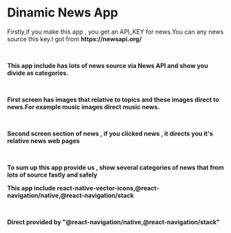 
<h1>
    Dinamic News App
</h1>
<p>Firstly,if you make this app , you get an API_KEY for news.You can any news source this key.I got from <b>https://newsapi.org/</b></p>
<br>
<p><b>This app include has lots of news source via News API and show you divide as categories.</b></p>
<br>
<p><b>First screen has images that relative to topics and these images direct to news.For example music images direct music news.</b></p>
<br>
<p><b>Second screen section of news , if you clicked news , it directs you it's relative news web pages</b></p>
<br>
<p><b>To sum up this app provide us , show several categories of news that from lots of source fastly and safely</b></p>
<p><b>This app include react-native-vector-icons,@react-navigation/native,@react-navigation/stack</b></p>
<br>
<p><b>Direct provided by "@react-navigation/native,@react-navigation/stack"</b></p>
